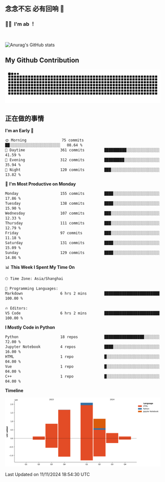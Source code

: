 ## 念念不忘 必有回响  👋
### 👨‍🔧&nbsp;&nbsp;I'm ab ！

<br>

![Anurag's GitHub stats](https://github-readme-stats.vercel.app/api?username=abinzzz&count_private=true&show_icons=true&theme=tokyonight)


## My Github Contribution
![](https://github.com/abinzzz/abinzzz/blob/output/github-contribution-grid-snake.svg)

## 正在做的事情

<!--START_SECTION:waka-->
**I'm an Early 🐤** 

```text
🌞 Morning                75 commits          ██░░░░░░░░░░░░░░░░░░░░░░░   08.64 % 
🌆 Daytime                361 commits         ██████████░░░░░░░░░░░░░░░   41.59 % 
🌃 Evening                312 commits         █████████░░░░░░░░░░░░░░░░   35.94 % 
🌙 Night                  120 commits         ███░░░░░░░░░░░░░░░░░░░░░░   13.82 % 
```
📅 **I'm Most Productive on Monday** 

```text
Monday                   155 commits         ████░░░░░░░░░░░░░░░░░░░░░   17.86 % 
Tuesday                  138 commits         ████░░░░░░░░░░░░░░░░░░░░░   15.90 % 
Wednesday                107 commits         ███░░░░░░░░░░░░░░░░░░░░░░   12.33 % 
Thursday                 111 commits         ███░░░░░░░░░░░░░░░░░░░░░░   12.79 % 
Friday                   97 commits          ███░░░░░░░░░░░░░░░░░░░░░░   11.18 % 
Saturday                 131 commits         ████░░░░░░░░░░░░░░░░░░░░░   15.09 % 
Sunday                   129 commits         ████░░░░░░░░░░░░░░░░░░░░░   14.86 % 
```


📊 **This Week I Spent My Time On** 

```text
🕑︎ Time Zone: Asia/Shanghai

💬 Programming Languages: 
Markdown                 6 hrs 2 mins        █████████████████████████   100.00 % 

🔥 Editors: 
VS Code                  6 hrs 2 mins        █████████████████████████   100.00 % 
```

**I Mostly Code in Python** 

```text
Python                   18 repos            ██████████████████░░░░░░░   72.00 % 
Jupyter Notebook         4 repos             ████░░░░░░░░░░░░░░░░░░░░░   16.00 % 
HTML                     1 repo              █░░░░░░░░░░░░░░░░░░░░░░░░   04.00 % 
Vue                      1 repo              █░░░░░░░░░░░░░░░░░░░░░░░░   04.00 % 
C++                      1 repo              █░░░░░░░░░░░░░░░░░░░░░░░░   04.00 % 
```



**Timeline**

![Lines of Code chart](https://raw.githubusercontent.com/abinzzz/abinzzz/main/assets/bar_graph.png)


 Last Updated on 11/11/2024 18:54:30 UTC
<!--END_SECTION:waka-->



